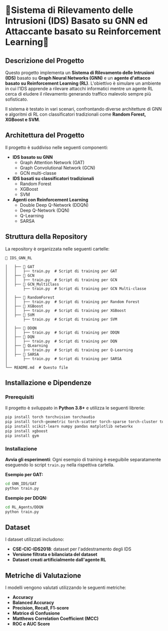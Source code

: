 # 🧐Sistema di Rilevamento delle Intrusioni (IDS) Basato su GNN ed Attaccante basato su Reinforcement Learning🚨

## Descrizione del Progetto

Questo progetto implementa un **Sistema di Rilevamento delle Intrusioni (IDS)** basato su **Graph Neural Networks (GNN)** e un **agente d'attacco basato su Reinforcement Learning (RL)**. L'obiettivo è simulare un ambiente in cui l'IDS apprende a rilevare attacchi informatici mentre un agente RL cerca di eludere il rilevamento generando traffico malevolo sempre più sofisticato.

Il sistema è testato in vari scenari, confrontando diverse architetture di GNN e algoritmi di RL con classificatori tradizionali come **Random Forest, XGBoost e SVM**.

## Architettura del Progetto

Il progetto è suddiviso nelle seguenti componenti:

- **IDS basato su GNN**
  - Graph Attention Network (GAT)
  - Graph Convolutional Network (GCN)
  - GCN multi-classe
- **IDS basati su classificatori tradizionali**
  - Random Forest
  - XGBoost
  - SVM
- **Agenti con Reinforcement Learning**
  - Double Deep Q-Network (DDQN)
  - Deep Q-Network (DQN)
  - Q-Learning
  - SARSA

## Struttura della Repository

La repository è organizzata nelle seguenti cartelle:

```
📂 IDS_GNN_RL

│   ├── 📂 GAT
│   │   ├── train.py  # Script di training per GAT
│   ├── 📂 GCN
│   │   ├── train.py  # Script di training per GCN
│   ├── 📂 GCN_MultiClass
│       ├── train.py  # Script di training per GCN Multi-classe
│
│   ├── 📂 RandomForest
│   │   ├── train.py  # Script di training per Random Forest
│   ├── 📂 XGBoost
│   │   ├── train.py  # Script di training per XGBoost
│   ├── 📂 SVM
│       ├── train.py  # Script di training per SVM
│
│   ├── 📂 DDQN
│   │   ├── train.py  # Script di training per DDQN
│   ├── 📂 DQN
│   │   ├── train.py  # Script di training per DQN
│   ├── 📂 QLearning
│   │   ├── train.py  # Script di training per Q-Learning
│   ├── 📂 SARSA
│       ├── train.py  # Script di training per SARSA
│
└── README.md  # Questo file
```

## Installazione e Dipendenze

### Prerequisiti

Il progetto è sviluppato in **Python 3.8+** e utilizza le seguenti librerie:

```bash
pip install torch torchvision torchaudio
pip install torch-geometric torch-scatter torch-sparse torch-cluster torch-spline-conv
pip install scikit-learn numpy pandas matplotlib networkx
pip install xgboost
pip install gym
```

### Installazione

   **Avvia gli esperimenti**:
   Ogni esempio di training è eseguibile separatamente eseguendo lo script `train.py` nella rispettiva cartella.
   
   **Esempio per GAT:**
   ```bash
   cd GNN_IDS/GAT
   python train.py
   ```
   
   **Esempio per DDQN:**
   ```bash
   cd RL_Agents/DDQN
   python train.py
   ```

## Dataset

I dataset utilizzati includono:
- **CSE-CIC-IDS2018**: dataset per l'addestramento degli IDS
- **Versione filtrata e bilanciata del dataset**
- **Dataset creati artificialmente dall'agente RL**

## Metriche di Valutazione

I modelli vengono valutati utilizzando le seguenti metriche:
- **Accuracy**
- **Balanced Accuracy**
- **Precision, Recall, F1-score**
- **Matrice di Confusione**
- **Matthews Correlation Coefficient (MCC)**
- **ROC e AUC Score**




